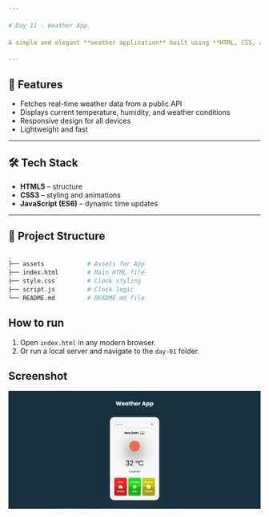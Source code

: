 ```yaml
---

# Day 11 - Weather App

A simple and elegant **weather application** built using **HTML, CSS, and JavaScript**.

---
```


## 🚀 Features
- Fetches real-time weather data from a public API
- Displays current temperature, humidity, and weather conditions
- Responsive design for all devices
- Lightweight and fast

---

## 🛠️ Tech Stack
- **HTML5** – structure  
- **CSS3** – styling and animations  
- **JavaScript (ES6)** – dynamic time updates  

---

## 📂 Project Structure
```bash
.
├── assets            # Assets for App
├── index.html        # Main HTML file
├── style.css         # Clock styling
├── script.js         # Clock logic
└── README.md         # README.md file

```
## How to run
1. Open `index.html` in any modern browser.  
2. Or run a local server and navigate to the `day-01` folder.  

## Screenshot
![Day 11 Screenshot](./assets/day-11.png)